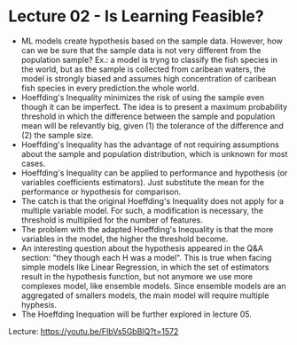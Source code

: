 # Lecture 02 - Is Learning Feasible?

- ML models create hypothesis based on the sample data. However, how can we be sure that the sample data is not very different from the population sample? Ex.: a model is tryng to classify the fish species in the world, but as the sample is collected from caribean waters, the model is strongly biased and assumes high concentration of caribean fish species in every prediction.the whole world.
- Hoeffding's Inequality minimizes the risk of using the sample even though it can be imperfect. The idea is to present a maximum probability threshold in which the difference between the sample and population mean will be relevantly big, given (1) the tolerance of the difference and (2) the sample size.
- Hoeffding's Inequality has the advantage of not requiring assumptions about the sample and population distribution, which is unknown for most cases.
- Hoeffding's Inequality can be applied to performance and hypothesis (or variables coefficients estimators). Just substitute the mean for the performance or hypothesis for comparison.
- The catch is that the original Hoeffding's Inequality does not apply for a multiple variable model. For such, a modification is necessary, the threshold is multiplied for the number of features.
- The problem with the adapted Hoeffding's Inequality is that the more variables in the model, the higher the threshold become.
- An interesting question about the hypothesis appeared in the Q&A section: "they though each H was a model". This is true when facing simple models like Linear Regression, in which the set of estimators result in the hypothesis function, but not anymore we use more complexes model, like ensemble models. Since ensemble models are an aggregated of smallers models, the main model will require multiple hyphesis.
- The Hoeffding Inequation will be further explored in lecture 05.

Lecture: https://youtu.be/FIbVs5GbBlQ?t=1572
